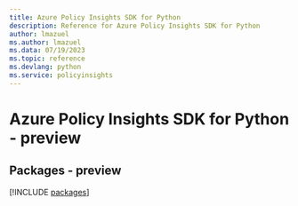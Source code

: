 ```yaml
---
title: Azure Policy Insights SDK for Python
description: Reference for Azure Policy Insights SDK for Python
author: lmazuel
ms.author: lmazuel
ms.data: 07/19/2023
ms.topic: reference
ms.devlang: python
ms.service: policyinsights
---
```

# Azure Policy Insights SDK for Python - preview
## Packages - preview
[!INCLUDE [packages](policy-insights-index.md)]